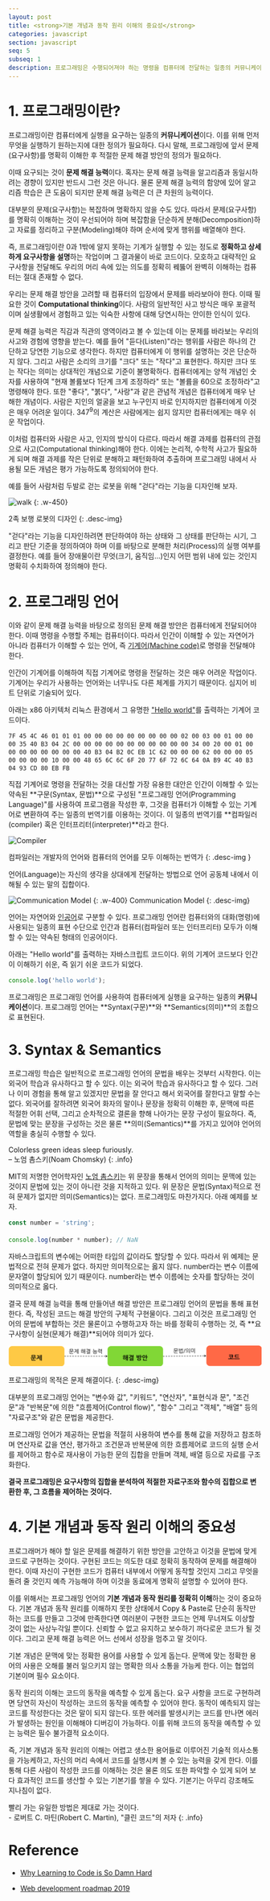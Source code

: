 ```yaml
---
layout: post
title: <strong>기본 개념과 동작 원리 이해의 중요성</strong>
categories: javascript
section: javascript
seq: 5
subseq: 1
description: 프로그래밍은 수행되어져야 하는 명령을 컴퓨터에 전달하는 일종의 커뮤니케이션이다. 이때 "수행되어져야 하는 명령"을 정의하기 위해서는 해결 과제(문제/요구사항)를 명확히 이해한 후, 복잡함을 단순하게 분해(Decomposition)하고 자료를 정리하고 구분(Modeling)해야하며 순서에 맞게 행위를 배열해야 한다. 즉, 코딩에 앞서 해결 과제(요구사항이 해결과제와 일치하기를 소망한다)를 명확히 이해한 후 적절한 문제 해결 방안의 정의가 필요한데 이때 요구되는 것이 문제 해결 능력이다. 혹자는 문제 해결 능력을 알고리즘과 동일시하려는 경향이 있지만 반드시 그런것은 아니다. 물론 문제 해결 능력의 함양에 있어 알고리즘 학습은 큰 도움이 되지만 문제 해결 능력은 더 큰 차원의 능력이다. 코딩은 문제 해결의 최종 결과물을 작성하는 도구이지 결코 코딩이 문제를 해결하지는 않는다. 해결 과제를 명확히 이해한 이후 그 문제의 해결 방안을 고려할 때 컴퓨터의 관점에서 문제를 바라보아야 한다. 이때 필요한 것이 Computational thinking이다.
---
```


# 1. 프로그래밍이란?

프로그래밍이란 컴퓨터에게 실행을 요구하는 일종의 **커뮤니케이션**이다. 이를 위해 먼저 무엇을 실행하기 원하는지에 대한 정의가 필요하다. 다시 말해, 프로그래밍에 앞서 문제(요구사항)를 명확히 이해한 후 적절한 문제 해결 방안의 정의가 필요하다.

이때 요구되는 것이 **문제 해결 능력**이다. 혹자는 문제 해결 능력을 알고리즘과 동일시하려는 경향이 있지만 반드시 그런 것은 아니다. 물론 문제 해결 능력의 함양에 있어 알고리즘 학습은 큰 도움이 되지만 문제 해결 능력은 더 큰 차원의 능력이다.

대부분의 문제(요구사항)는 복잡하며 명확하지 않을 수도 있다. 따라서 문제(요구사항)를 명확히 이해하는 것이 우선되어야 하며 복잡함을 단순하게 분해(Decomposition)하고 자료를 정리하고 구분(Modeling)해야 하며 순서에 맞게 행위를 배열해야 한다.

즉, 프로그래밍이란 0과 1밖에 알지 못하는 기계가 실행할 수 있는 정도로 **정확하고 상세하게 요구사항을 설명**하는 작업이며 그 결과물이 바로 코드이다. 모호하고 대략적인 요구사항을 전달해도 우리의 머리 속에 있는 의도를 정확히 꿰뚫어 완벽히 이해하는 컴퓨터는 절대 존재할 수 없다.

우리는 문제 해결 방안을 고려할 때 컴퓨터의 입장에서 문제를 바라보아야 한다. 이때 필요한 것이 **Computational thinking**이다. 사람의 일반적인 사고 방식은 매우 포괄적이며 실생활에서 경험하고 있는 익숙한 사항에 대해 당연시하는 안이한 인식이 있다.

문제 해결 능력은 직감과 직관의 영역이라고 볼 수 있는데 이는 문제를 바라보는 우리의 사고와 경험에 영향을 받는다. 예를 들어 "듣다(Listen)"라는 행위를 사람은 하나의 간단하고 당연한 기능으로 생각한다. 하지만 컴퓨터에게 이 행위를 설명하는 것은 단순하지 않다. 그리고 사람은 소리의 크기를 "크다" 또는 "작다"고 표현한다. 하지만 크다 또는 작다는 의미는 상대적인 개념으로 기준이 불명확하다. 컴퓨터에게는 양적 개념인 숫자를 사용하여 "현재 볼륨보다 1단계 크게 조정하라" 또는 "볼륨을 60으로 조정하라"고 명령해야 한다. 또한 "좋다", "붉다", "사랑"과 같은 관념적 개념은 컴퓨터에게 매우 난해한 개념이다. 사람은 지인의 얼굴을 보고 누구인지 바로 인지하지만 컴퓨터에게 이것은 매우 어려운 일이다. 347<sup>9</sup>의 계산은 사람에게는 쉽지 않지만 컴퓨터에게는 매우 쉬운 작업이다.

이처럼 컴퓨터와 사람은 사고, 인지의 방식이 다르다. 따라서 해결 과제를 컴퓨터의 관점으로 사고(Computational thinking)해야 한다. 이에는 논리적, 수학적 사고가 필요하게 되며 해결 과제를 작은 단위로 분해하고 패턴화하여 추출하며 프로그래밍 내에서 사용될 모든 개념은 평가 가능하도록 정의되어야 한다.

예를 들어 사람처럼 두발로 걷는 로봇을 위해 "걷다"라는 기능을 디자인해 보자.

![walk](/img/walk.png)
{: .w-450}

2족 보행 로봇의 디자인
{: .desc-img}

"걷다"라는 기능을 디자인하려면 판단하여야 하는 상태와 그 상태를 판단하는 시기, 그리고 판단 기준을 정의하여야 하며 이를 바탕으로 분해한 처리(Process)의 실행 여부를 결정한다. 예를 들어 장애물이란 무엇(크기, 움직임...)인지 어떤 범위 내에 있는 것인지 명확히 수치화하여 정의해야 한다.

# 2. 프로그래밍 언어

이와 같이 문제 해결 능력을 바탕으로 정의된 문제 해결 방안은 컴퓨터에게 전달되어야 한다. 이때 명령을 수행할 주체는 컴퓨터이다. 따라서 인간이 이해할 수 있는 자연어가 아니라 컴퓨터가 이해할 수 있는 언어, 즉 [기계어(Machine code)](https://ko.wikipedia.org/wiki/기계어)로 명령을 전달해야 한다.

인간이 기계어를 이해하여 직접 기계어로 명령을 전달하는 것은 매우 어려운 작업이다. 기계어는 우리가 사용하는 언어와는 너무나도 다른 체계를 가지기 때문이다. 심지어 비트 단위로 기술되어 있다.

아래는 x86 아키텍처 리눅스 환경에서 그 유명한 ["Hello world"](https://ko.wikipedia.org/wiki/"Hello,_World!"_프로그램)를 출력하는 기계어 코드이다.

```
7F 45 4C 46 01 01 01 00 00 00 00 00 00 00 00 00 02 00 03 00 01 00 00 00 35 40 B3 04 2C 00 00 00 00 00 00 00 00 00 00 00 34 00 20 00 01 00 00 00 00 00 00 00 00 40 B3 04 B2 0C EB 1C 62 00 00 00 62 00 00 00 05 00 00 00 00 10 00 00 48 65 6C 6C 6F 20 77 6F 72 6C 64 0A B9 4C 40 B3 04 93 CD 80 EB FB
```

직접 기계어로 명령을 전달하는 것을 대신할 가장 유용한 대안은 인간이 이해할 수 있는 약속된 **구문(Syntax, 문법)**으로 구성된 "프로그래밍 언어(Programming Language)"를 사용하여 프로그램을 작성한 후, 그것을 컴퓨터가 이해할 수 있는 기계어로 변환하여 주는 일종의 번역기를 이용하는 것이다. 이 일종의 번역기를 **컴파일러(compiler) 혹은 인터프리터(interpreter)**라고 한다.

![Compiler](/img/compiler.png)

컴파일러는 개발자의 언어와 컴퓨터의 언어를 모두 이해하는 번역가
{: .desc-img }

언어(Language)는 자신의 생각을 상대에게 전달하는 방법으로 언어 공동체 내에서 이해될 수 있는 말의 집합이다.

![Communication Model](/img/com-model.png)
{: .w-400}
Communication Model
{: .desc-img}

언어는 자연어와 [인공어](https://ko.wikipedia.org/wiki/인공어)로 구분할 수 있다. 프로그래밍 언어란 컴퓨터와의 대화(명령)에 사용되는 일종의 표현 수단으로 인간과 컴퓨터(컴파일러 또는 인터프리터) 모두가 이해할 수 있는 약속된 형태의 인공어이다.

아래는 "Hello world"를 출력하는 자바스크립트 코드이다. 위의 기계어 코드보다 인간이 이해하기 쉬운, 즉 읽기 쉬운 코드가 되었다.

```javascript
console.log('hello world');
```

프로그래밍은 프로그래밍 언어를 사용하여 컴퓨터에게 실행을 요구하는 일종의 **커뮤니케이션**이다. 프로그래밍 언어는 **Syntax(구문)**와 **Semantics(의미)**의 조합으로 표현된다.

# 3. Syntax & Semantics

프로그래밍 학습은 일반적으로 프로그래밍 언어의 문법을 배우는 것부터 시작한다. 이는 외국어 학습과 유사하다고 할 수 있다. 이는 외국어 학습과 유사하다고 할 수 있다. 그러나 이미 경험을 통해 알고 있겠지만 문법을 잘 안다고 해서 외국어를 잘한다고 말할 수는 없다. 외국어를 잘하려면 외국어 화자의 말이나 문장을 정확히 이해한 후, 문맥에 따른 적절한 어휘 선택, 그리고 순차적으로 결론을 향해 나아가는 문장 구성이 필요하다. 즉, 문법에 맞는 문장을 구성하는 것은 물론 **의미(Semantics)**를 가지고 있어야 언어의 역할을 충실히 수행할 수 있다.

Colorless green ideas sleep furiously.<br> – 노엄 촘스키(Noam Chomsky)
{: .info}

MIT의 저명한 언어학자인 [노엄 촘스키](https://ko.wikipedia.org/wiki/노엄_촘스키)는 위 문장을 통해서 언어의 의미는 문맥에 있는 것이지 문법에 있는 것이 아니란 것을 지적하고 있다. 위 문장은 문법(Syntax)적으로 전혀 문제가 없지만 의미(Semantics)는 없다. 프로그래밍도 마찬가지다. 아래 예제를 보자.

```javascript
const number = 'string';

console.log(number * number); // NaN
```

자바스크립트의 변수에는 어떠한 타입의 값이라도 할당할 수 있다. 따라서 위 예제는 문법적으로 전혀 문제가 없다. 하지만 의미적으로는 옳지 않다. number라는 변수 이름에 문자열이 할당되어 있기 때문이다. number라는 변수 이름에는 숫자를 할당하는 것이 의미적으로 옳다.

결국 문제 해결 능력을 통해 만들어낸 해결 방안은 프로그래밍 언어의 문법을 통해 표현한다. 즉, 작성된 코드는 해결 방안의 구체적 구현물이다. 그리고 이것은 프로그래밍 언어의 문법에 부합하는 것은 물론이고 수행하고자 하는 바를 정확히 수행하는 것, 즉 **요구사항이 실현(문제가 해결)**되어야 의미가 있다.

![coding](img/coding.png)

프로그래밍의 목적은 문제 해결이다.
{: .desc-img}

대부분의 프로그래밍 언어는 "변수와 값", "키워드", "연산자", "표현식과 문", "조건문"과 "반복문"에 의한 "흐름제어(Control flow)", "함수" 그리고 "객체", "배열" 등의 "자료구조"와 같은 문법을 제공한다.

프로그래밍 언어가 제공하는 문법을 적절히 사용하여 변수를 통해 값을 저장하고 참조하며 연산자로 값을 연산, 평가하고 조건문과 반복문에 의한 흐름제어로 코드의 실행 순서를 제어하고 함수로 재사용이 가능한 문의 집합을 만들며 객체, 배열 등으로 자료를 구조화한다.

**결국 프로그래밍은 요구사항의 집합을 분석하여 적절한 자료구조와 함수의 집합으로 변환한 후, 그 흐름을 제어하는 것이다.**

# 4. 기본 개념과 동작 원리 이해의 중요성

프로그래머가 해야 할 일은 문제를 해결하기 위한 방안을 고안하고 이것을 문법에 맞게 코드로 구현하는 것이다. 구현된 코드는 의도한 대로 정확히 동작하여 문제를 해결해야 한다. 이때 자신이 구현한 코드가 컴퓨터 내부에서 어떻게 동작할 것인지 그리고 무엇을 돌려 줄 것인지 예측 가능해야 하며 이것을 동료에게 명확히 설명할 수 있어야 한다.

이를 위해서는 프로그래밍 언어의 **기본 개념과 동작 원리를 정확히 이해**하는 것이 중요하다. 기본 개념과 동작 원리를 이해하지 못한 상태에서 Copy & Paste로 단순히 동작만 하는 코드를 만들고 그것에 만족한다면 여러분이 구현한 코드는 언제 무너져도 이상할 것이 없는 사상누각일 뿐이다. 신뢰할 수 없고 유지하고 보수하기 까다로운 코드가 될 것이다. 그리고 문제 해결 능력은 어느 선에서 성장을 멈추고 말 것이다.

기본 개념은 문맥에 맞는 정확한 용어를 사용할 수 있게 돕는다. 문맥에 맞는 정확한 용어의 사용은 오해를 불러 일으키지 않는 명확한 의사 소통을 가능케 한다. 이는 협업의 기본이며 필수 요소이다.

동작 원리의 이해는 코드의 동작을 예측할 수 있게 돕는다. 요구 사항을 코드로 구현하려면 당연히 자신이 작성하는 코드의 동작을 예측할 수 있어야 한다. 동작이 예측되지 않는 코드를 작성한다는 것은 말이 되지 않는다. 또한 에러를 발생시키는 코드를 만나면 에러가 발생하는 원인을 이해해야 디버깅이 가능하다. 이를 위해 코드의 동작을 예측할 수 있는 능력은 필수 불가결적 요소이다.

즉, 기본 개념과 동작 원리의 이해는 어렵고 생소한 용어들로 이루어진 기술적 의사소통을 가능케하고, 자신의 머리 속에서 코드를 실행시켜 볼 수 있는 능력을 갖게 한다. 이를 통해 다른 사람이 작성한 코드를 이해하는 것은 물론 의도 또한 파악할 수 있게 되어 보다 효과적인 코드를 생산할 수 있는 기본기를 쌓을 수 있다. 기본기는 아무리 강조해도 지나침이 없다.

빨리 가는 유일한 방법은 제대로 가는 것이다.<br> - 로버트 C. 마틴(Robert C. Martin), "클린 코드"의 저자
{: .info}

# Reference

* [Why Learning to Code is So Damn Hard](https://www.vikingcodeschool.com/posts/why-learning-to-code-is-so-damn-hard)

* [Web development roadmap 2019](https://github.com/kamranahmedse/developer-roadmap)
